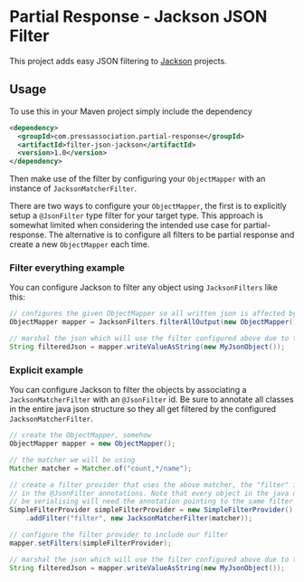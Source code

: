 Partial Response - Jackson JSON Filter
======================================

This project adds easy JSON filtering to [Jackson](http://jackson.codehaus.org/) projects.

Usage
-----

To use this in your Maven project simply include the dependency

```xml
<dependency>
  <groupId>com.pressassociation.partial-response</groupId>
  <artifactId>filter-json-jackson</artifactId>
  <version>1.0</version>
</dependency>
```

Then make use of the filter by configuring your `ObjectMapper` with an instance of `JacksonMatcherFilter`.

There are two ways to configure your `ObjectMapper`, the first is to explicitly setup a `@JsonFilter` type filter for
your target type. This approach is somewhat limited when considering the intended use case for partial-response. The
alternative is to configure all filters to be partial response and create a new `ObjectMapper` each time.

### Filter everything example

You can configure Jackson to filter any object using `JacksonFilters` like this:

```java
// configures the given ObjectMapper so all written json is affected by the given output pattern
ObjectMapper mapper = JacksonFilters.filterAllOutput(new ObjectMapper(), "count,*/name");

// marshal the json which will use the filter configured above due to the @JsonFilter annotation
String filteredJson = mapper.writeValueAsString(new MyJsonObject());
```

### Explicit example

You can configure Jackson to filter the objects by associating a `JacksonMatcherFilter` with an `@JsonFilter` id. Be
sure to annotate all classes in the entire java json structure so they all get filtered by the configured
`JacksonMatcherFilter`.

```java
// create the ObjectMapper, somehow
ObjectMapper mapper = new ObjectMapper();

// the matcher we will be using
Matcher matcher = Matcher.of("count,*/name");

// create a filter provider that uses the above matcher, the "filter" id matches the one provided
// in the @JsonFilter annotations. Note that every object in the java object graph that jackson will
// be serialising will need the annotation pointing to the same filter
SimpleFilterProvider simpleFilterProvider = new SimpleFilterProvider()
    .addFilter("filter", new JacksonMatcherFilter(matcher));

// configure the filter provider to include our filter
mapper.setFilters(simpleFilterProvider);

// marshal the json which will use the filter configured above due to the @JsonFilter annotation
String filteredJson = mapper.writeValueAsString(new MyJsonObject());
```
